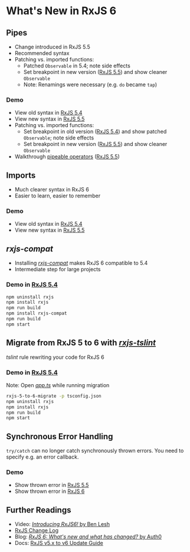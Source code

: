 # What's New in RxJS 6

## Pipes

* Change introduced in RxJS 5.5
* Recommended syntax
* Patching vs. imported functions:
  * Patched `Observable` in 5.4; note side effects
  * Set breakpoint in new version ([RxJS 5.5](rxjs-5-5/src/app.ts)) and show cleaner `Observable`
  * Note: Renamings were necessary (e.g. `do` became `tap`)

### Demo

* View old syntax in [RxJS 5.4](rxjs-5-4/src/app.ts)
* View new syntax in [RxJS 5.5](rxjs-5-5/src/app.ts)
* Patching vs. imported functions:
  * Set breakpoint in old version ([RxJS 5.4](rxjs-5-4/src/app.ts)) and show patched `Observable`; note side effects
  * Set breakpoint in new version ([RxJS 5.5](rxjs-5-5/src/app.ts)) and show cleaner `Observable`
* Walkthrough [pipeable operators](https://github.com/ReactiveX/rxjs/blob/master/doc/pipeable-operators.md) ([RxJS 5.5](rxjs-5-5/src/app.ts))

## Imports

* Much clearer syntax in RxJS 6
* Easier to learn, easier to remember

### Demo

* View old syntax in [RxJS 5.4](rxjs-5-4/src/app.ts)
* View new syntax in [RxJS 5.5](rxjs-5-5/src/app.ts)

## *rxjs-compat*

* Installing [*rxjs-compat*](https://www.npmjs.com/package/rxjs-compat) makes RxJS 6 compatible to 5.4
* Intermediate step for large projects

### Demo in [RxJS 5.4](rxjs-5-4/src/app.ts)

```bash
npm uninstall rxjs
npm install rxjs
npm run build
npm install rxjs-compat
npm run build
npm start
```

## Migrate from RxJS 5 to 6 with [*rxjs-tslint*](https://github.com/ReactiveX/rxjs-tslint)

*tslint* rule rewriting your code for RxJS 6

### Demo in [RxJS 5.4](rxjs-5-4/src/app.ts)

Note: Open [*app.ts*](rxjs-5-4/src/app.ts) while running migration

```bash
rxjs-5-to-6-migrate -p tsconfig.json
npm uninstall rxjs
npm install rxjs
npm run build
npm start
```

## Synchronous Error Handling

`try/catch` can no longer catch synchronously thrown errors. You need to specify e.g. an error callback.

### Demo

* Show thrown error in [RxJS 5.5](rxjs-5-5/src/app.ts)
* Show thrown error in [RxJS 6](rxjs-6/src/app.ts)

## Further Readings

* Video: [*Introducing RxJS6!* by Ben Lesh](https://youtu.be/JCXZhe6KsxQ)
* [RxJS Change Log](https://github.com/ReactiveX/rxjs/blob/master/CHANGELOG.md)
* Blog: [*RxJS 6: What's new and what has changed?* by Auth0](https://auth0.com/blog/whats-new-in-rxjs-6/)
* Docs: [RxJS v5.x to v6 Update Guide](https://rxjs-dev.firebaseapp.com/guide/v6/migration)
